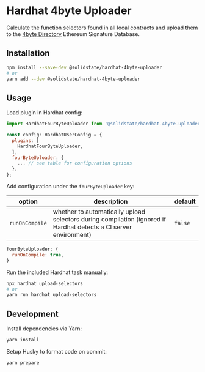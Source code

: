 # Hardhat 4byte Uploader

Calculate the function selectors found in all local contracts and upload them to the [4byte Directory](https://www.4byte.directory/) Ethereum Signature Database.

## Installation

```bash
npm install --save-dev @solidstate/hardhat-4byte-uploader
# or
yarn add --dev @solidstate/hardhat-4byte-uploader
```

## Usage

Load plugin in Hardhat config:

```javascript
import HardhatFourByteUploader from '@solidstate/hardhat-4byte-uploader';

const config: HardhatUserConfig = {
  plugins: [
    HardhatFourByteUploader,
  ],
  fourByteUploader: {
    ... // see table for configuration options
  },
};
```

Add configuration under the `fourByteUploader` key:

| option         | description                                                                                                       | default |
| -------------- | ----------------------------------------------------------------------------------------------------------------- | ------- |
| `runOnCompile` | whether to automatically upload selectors during compilation (ignored if Hardhat detects a CI server environment) | `false` |

```javascript
fourByteUploader: {
  runOnCompile: true,
}
```

Run the included Hardhat task manually:

```bash
npx hardhat upload-selectors
# or
yarn run hardhat upload-selectors
```

## Development

Install dependencies via Yarn:

```bash
yarn install
```

Setup Husky to format code on commit:

```bash
yarn prepare
```
